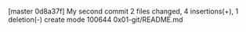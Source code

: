 [master 0d8a37f] My second commit
 2 files changed, 4 insertions(+), 1 deletion(-)
 create mode 100644 0x01-git/README.md
